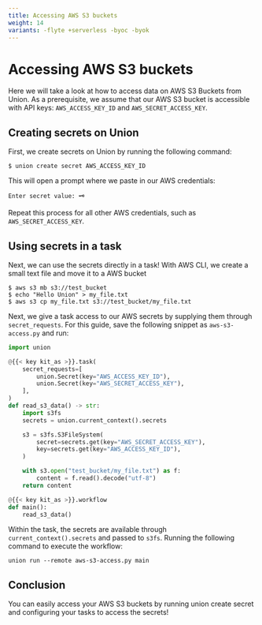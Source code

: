 ```yaml
---
title: Accessing AWS S3 buckets
weight: 14
variants: -flyte +serverless -byoc -byok
---
```


# Accessing AWS S3 buckets

Here we will take a look at how to access data on AWS S3 Buckets from Union.
As a prerequisite, we assume that our AWS S3 bucket is accessible with API keys: `AWS_ACCESS_KEY_ID` and `AWS_SECRET_ACCESS_KEY`.

## Creating secrets on Union

First, we create secrets on Union by running the following command:

```shell
$ union create secret AWS_ACCESS_KEY_ID
```

This will open a prompt where we paste in our AWS credentials:

```shell
Enter secret value: 🗝️
```

Repeat this process for all other AWS credentials, such as `AWS_SECRET_ACCESS_KEY`.

## Using secrets in a task

Next, we can use the secrets directly in a task! With AWS CLI, we create a small text file and move it to a AWS bucket

```shell
$ aws s3 mb s3://test_bucket
$ echo "Hello Union" > my_file.txt
$ aws s3 cp my_file.txt s3://test_bucket/my_file.txt
```

Next, we give a task access to our AWS secrets by supplying them through `secret_requests`. For this guide, save the following snippet as `aws-s3-access.py` and run:

```python
import union

@{{< key kit_as >}}.task(
    secret_requests=[
        union.Secret(key="AWS_ACCESS_KEY_ID"),
        union.Secret(key="AWS_SECRET_ACCESS_KEY"),
    ],
)
def read_s3_data() -> str:
    import s3fs
    secrets = union.current_context().secrets

    s3 = s3fs.S3FileSystem(
        secret=secrets.get(key="AWS_SECRET_ACCESS_KEY"),
        key=secrets.get(key="AWS_ACCESS_KEY_ID"),
    )

    with s3.open("test_bucket/my_file.txt") as f:
        content = f.read().decode("utf-8")
    return content

@{{< key kit_as >}}.workflow
def main():
    read_s3_data()
```

Within the task, the secrets are available through `current_context().secrets` and passed to `s3fs`. Running the following command to execute the workflow:

```shell
union run --remote aws-s3-access.py main
```

## Conclusion

You can easily access your AWS S3 buckets by running union create secret and configuring your tasks to access the secrets!
